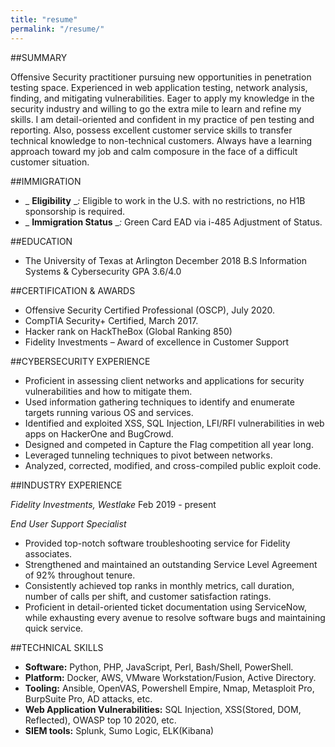 ```yaml
---
title: "resume"
permalink: "/resume/"
---
```



##SUMMARY

Offensive Security practitioner pursuing new opportunities in penetration testing space. Experienced in web application testing, network analysis, finding, and mitigating vulnerabilities. Eager to apply my knowledge in the security industry and willing to go the extra mile to learn and refine my skills. I am detail-oriented and confident in my practice of pen testing and reporting. Also, possess excellent customer service skills to transfer technical knowledge to non-technical customers. Always have a learning approach toward my job and calm composure in the face of a difficult customer situation.

##IMMIGRATION

- _ **Eligibility** __:_ Eligible to work in the U.S. with no restrictions, no H1B sponsorship is required.
- _ **Immigration Status** __:_ Green Card EAD via i-485 Adjustment of Status.

##EDUCATION

- The University of Texas at Arlington December 2018
 B.S Information Systems &amp; Cybersecurity GPA 3.6/4.0

##CERTIFICATION &amp; AWARDS

- Offensive Security Certified Professional (OSCP), July 2020.
- CompTIA Security+ Certified, March 2017.
- Hacker rank on HackTheBox (Global Ranking 850)
- Fidelity Investments – Award of excellence in Customer Support

##CYBERSECURITY EXPERIENCE

- Proficient in assessing client networks and applications for security vulnerabilities and how to mitigate them.
- Used information gathering techniques to identify and enumerate targets running various OS and services.
- Identified and exploited XSS, SQL Injection, LFI/RFI vulnerabilities in web apps on HackerOne and BugCrowd.
- Designed and competed in Capture the Flag competition all year long.
- Leveraged tunneling techniques to pivot between networks.
- Analyzed, corrected, modified, and cross-compiled public exploit code.

##INDUSTRY EXPERIENCE

*Fidelity Investments, Westlake*
Feb 2019 - present

_End User Support Specialist_

- Provided top-notch software troubleshooting service for Fidelity associates.
- Strengthened and maintained an outstanding Service Level Agreement of 92% throughout tenure.
- Consistently achieved top ranks in monthly metrics, call duration, number of calls per shift, and customer satisfaction ratings.
- Proficient in detail-oriented ticket documentation using ServiceNow, while exhausting every avenue to resolve software bugs and maintaining quick service.

##TECHNICAL SKILLS

-  **Software:**  Python, PHP, JavaScript, Perl, Bash/Shell, PowerShell.
-  **Platform:**  Docker, AWS, VMware Workstation/Fusion, Active Directory.
-  **Tooling:** Ansible, OpenVAS, Powershell Empire, Nmap, Metasploit Pro, BurpSuite Pro, AD attacks, etc.
- **Web Application Vulnerabilities:** SQL Injection, XSS(Stored, DOM, Reflected), OWASP top 10 2020, etc.
- **SIEM tools:** Splunk, Sumo Logic, ELK(Kibana)
